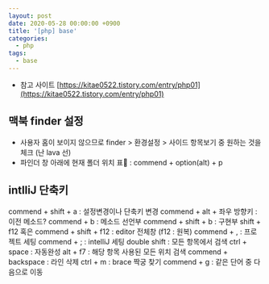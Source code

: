```yaml
---
layout: post
date: 2020-05-28 00:00:00 +0900
title: '[php] base'
categories:
  - php
tags:
  - base
---
```


* 참고 사이트 [https://kitae0522.tistory.com/entry/php01](https://kitae0522.tistory.com/entry/php01)


## 맥북 finder 설정
- 사용자 홈이 보이지 않으므로 finder > 환경설정 > 사이드 항목보기 중 원하는 것을 체크 (난 lava 선)
- 파인더 창 아래에 현재 폴더 위치 표 : commend + option(alt) + p


## intlliJ 단축키
commend + shift + a : 설정변경이나 단축키 변경
commend + alt + 좌우 방향키 : 이전 메소드?
commend + b : 메소드 선언부
commend + shift + b : 구현부
shift + f12 혹은 commend + shift + f12 : editor 전체창 (f12 : 원복)
commend + , : 프로젝트 세팅
commend + ; : intelliJ 세팅
double shift : 모든 항목에서 검색
ctrl + space : 자동완성
alt + f7 : 해당 항목 사용된 모든 위치 검색
commend + backspace : 라인 삭제
ctrl + m : brace 짝궁 찾기
commend + g : 같은 단어 중 다음으로 이동
